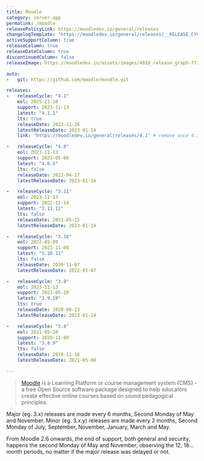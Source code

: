 ```yaml
---
title: Moodle
category: server-app
permalink: /moodle
releasePolicyLink: https://moodledev.io/general/releases
changelogTemplate: "https://moodledev.io/general/releases/__RELEASE_CYCLE__/__LATEST__"
activeSupportColumn: true
releaseColumn: true
releaseDateColumn: true
discontinuedColumn: false
releaseImage: https://moodledev.io/assets/images/4010_release_graph-773a9f767c2a486113610b0eab0e324d.png

auto:
-   git: https://github.com/moodle/moodle.git

releases:
-   releaseCycle: "4.1"
    eol: 2025-11-10
    support: 2023-11-13
    latest: "4.1.1"
    lts: true
    releaseDate: 2022-11-26
    latestReleaseDate: 2023-01-14
    link: "https://moodledev.io/general/releases/4.1" # remove once 4.1.1 is released

-   releaseCycle: "4.0"
    eol: 2023-11-13
    support: 2023-05-08
    latest: "4.0.6"
    lts: false
    releaseDate: 2022-04-17
    latestReleaseDate: 2023-01-14

-   releaseCycle: "3.11"
    eol: 2023-11-13
    support: 2022-11-14
    latest: "3.11.12"
    lts: false
    releaseDate: 2021-05-15
    latestReleaseDate: 2023-01-14

-   releaseCycle: "3.10"
    eol: 2022-05-09
    support: 2021-11-08
    latest: "3.10.11"
    lts: false
    releaseDate: 2020-11-07
    latestReleaseDate: 2022-05-07

-   releaseCycle: "3.9"
    eol: 2023-11-13
    support: 2021-05-10
    latest: "3.9.19"
    lts: true
    releaseDate: 2020-06-13
    latestReleaseDate: 2023-01-14

-   releaseCycle: "3.8"
    eol: 2021-05-10
    support: 2020-11-09
    latest: "3.8.9"
    lts: false
    releaseDate: 2019-11-16
    latestReleaseDate: 2021-05-08

---
```


> [Moodle](https://moodle.org/) is a Learning Platform or course management system (CMS) - a free Open Source software package designed to help educators create effective online courses based on sound pedagogical principles.

Major (eg. 3.x) releases are made every 6 months, Second Monday of May and November. Minor (eg. 3.x.y) releases are made every 2 months, Second Monday of July, September, November, January, March and May.

From Moodle 2.6 onwards, the end of support, both general and security, happens the second Monday of May and November, observing the 12, 18... month periods, no matter if the major release was delayed or not.
